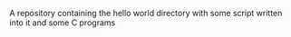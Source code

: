 A repository containing the hello world directory with some script written into it and some C programs
